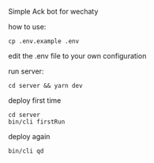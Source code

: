 Simple Ack bot for wechaty

how to use:

```
cp .env.example .env
```

edit the .env file to your own configuration

run server:
```
cd server && yarn dev
```

deploy first time
```
cd server
bin/cli firstRun
```

deploy again
```
bin/cli qd
```
